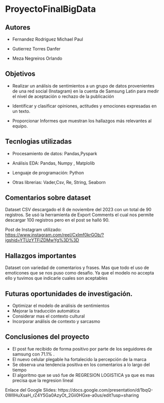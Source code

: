 # ProyectoFinalBigData

## Autores

- Fernandez Rodriguez Michael Paul

- Gutierrez Torres Danfer

- Meza Negreiros Orlando


## Objetivos

- Realizar un análisis de sentimientos a un grupo de datos provenientes de una red social (Instagram)
en la cuenta de Samsung Latin para medir el nivel de aceptación o rechazo de la publicación

- Identificar y clasificar opiniones, actitudes y emociones expresadas en un texto.

- Proporcionar Informes que muestran los hallazgos más relevantes al equipo.


## Tecnlogias utilizadas

- Procesamiento de datos: Pandas,Pyspark

- Análisis EDA: Pandas, Numpy , Matplolib

- Lenguaje de programación: Python

- Otras librerias: Vader,Csv, Re, String, Seaborn

## Comentarios sobre dataset

Dataset CSV descargado el 8 de noviembre del 2023 con un total de 90 registros. Se usó la herramienta de Export Comments el cual nos permite descargar 100 registros pero
en el post se halló 90.

Post de Instagram utilizado: https://www.instagram.com/reel/CxImf0krGOb/?igshid=YTUzYTFiZDMwYg%3D%3D
## Hallazgos importantes

Dataset con variedad de comentarios y frases. Mas que todo el uso de emoticones que se nos puso como desafio. Ya que el modelo no accepta ello y tuvimos que indicarle cuales son aceptables

## Futuras oportunidades de investigación.
- Optimizar el modelo de análisis de sentimientos
- Mejorar la traducción automática
- Considerar mas el contexto cultural
- Incorporar análisis de contexto y sarcasmo

## Conclusiones del proyecto
- El post fue recibido de forma positivo por parte de los seguidores de samsung con 71.1% .
- El nuevo celular plegable ha fortalecido la percepción de la marca 
- Se observa una tendencia positiva en los comentarios a lo largo del tiempo
- El algoritmo que se usó fue de REGRESION LOGISTICA ya que es mas precisa que la regresion lineal

<p>Enlace del Google Slides: https://docs.google.com/presentation/d/1bqQ-0WllHuXsaH_rZ4Y5Ga0AzyOt_2Gii0HGxe-a0us/edit?usp=sharing </p>

